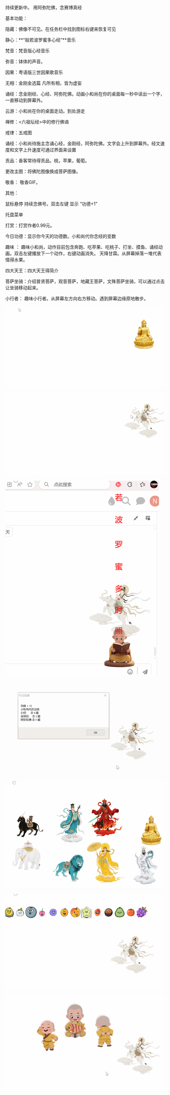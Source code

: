 持续更新中。
用阿弥陀佛，念赛博真经

基本功能：

隐藏：佛像不可见。在任务栏中找到图标右键来恢复可见

静心：**“般若波罗蜜多心经”**音乐

梵音：梵音版心经音乐

弥音：钵体的声音。

因果：粤语版三世因果歌音乐

无相：金刚金选篇 凡所有相，皆为虚妄

诵经：念金刚经、心经、阿弥陀佛。动画小和尚在你的桌面每一秒中读出一个字，一直移动到屏幕外。

云游：小和尚在你的桌面走动。到处游走

禅修：<六祖坛经>中的修行佛谒

戒律：五戒图

诵经：小和尚待施主念诵心经，金刚经，阿弥陀佛。文字会上升到屏幕外。经文速度和文字上升速度可通过界面来设置

贡品：香客常待得贡品，桃，苹果，葡萄。

更改主图：将佛陀图像换成菩萨图像。

敬香： 敬香GIF。


其他：

鼠标悬停 持续念佛号。双击左键 显示 “功德+1”

托盘菜单

打赏：打赏作者0.99元。

今日功德：显示你今天的功德数。小和尚代你念经的变数

趣味 ： 趣味小和尚，动作目前包含奔跑、吃苹果、吃桃子、打坐、摸鱼、诵经动画。双击左键播放下一个动作，右键动画消失。
				天降甘霖。从屏幕掉落一堆代表情得水果。
				
四大天王：四大天王得简介

菩萨坐骑：介绍普贤菩萨，观音菩萨，地藏王菩萨，文殊菩萨坐骑，可以通过点击让坐骑移动起来。
	


小行者： 趣味小行者。从屏幕左方向右方移动。遇到屏幕边缘原地散步。


![简介](功能介绍\功德.gif)

![菩萨](功能介绍\菩萨.gif)

![天降甘霖](功能介绍\心经.gif)

![天降甘霖](功能介绍\今日功德.gif)

![神仙介绍](功能介绍\神仙介绍.gif)

![天降甘霖](功能介绍\天降甘霖.gif)

![天降甘霖](功能介绍\趣味小和尚.gif)


